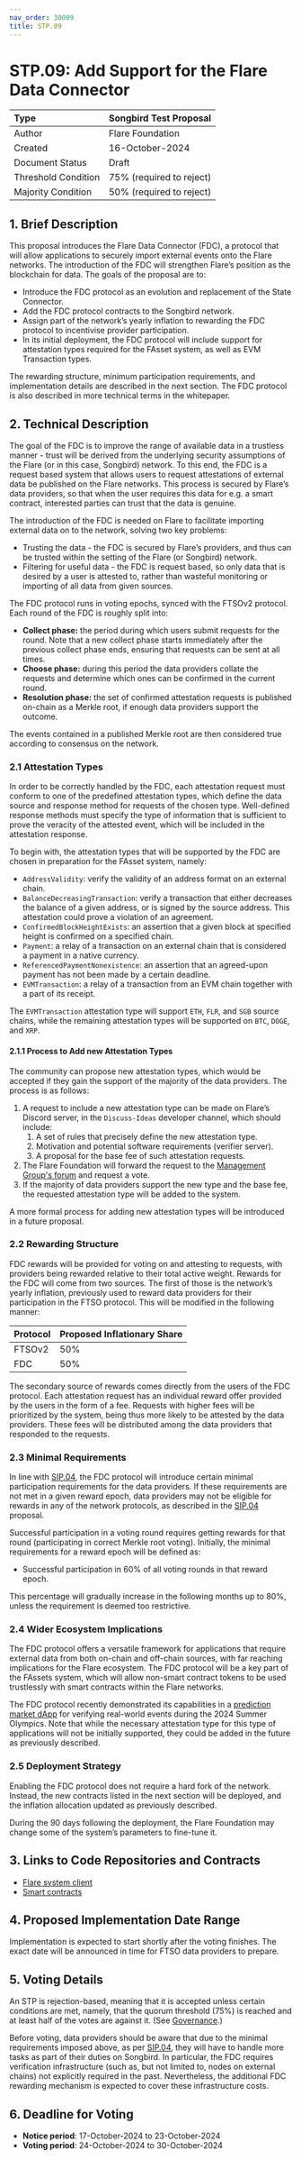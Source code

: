 ```yaml
---
nav_order: 30009
title: STP.09
---
```


# STP.09: Add Support for the Flare Data Connector

| Type                | Songbird Test Proposal                      |
| :------------------ | :------------------------------------------ |
| Author              | Flare Foundation                            |
| Created             | 16-October-2024                             |
| Document Status     | Draft                                       |
| Threshold Condition | 75% (required to reject)		    |
| Majority Condition  | 50% (required to reject) 		    |


## 1. Brief Description

This proposal introduces the Flare Data Connector (FDC), a protocol that will allow applications to securely import external events onto the Flare networks.
The introduction of the FDC will strengthen Flare’s position as the blockchain for data.
The goals of the proposal are to:

* Introduce the FDC protocol as an evolution and replacement of the State Connector.
* Add the FDC protocol contracts to the Songbird network.
* Assign part of the network’s yearly inflation to rewarding the FDC protocol to incentivise provider participation.
* In its initial deployment, the FDC protocol will include support for attestation types required for the FAsset system, as well as EVM Transaction types.

The rewarding structure, minimum participation requirements, and implementation details are described in the next section.
The FDC protocol is also described in more technical terms in the whitepaper.

## 2. Technical Description

The goal of the FDC is to improve the range of available data in a trustless manner - trust will be derived from the underlying security assumptions of the Flare (or in this case, Songbird) network.
To this end, the FDC is a request based system that allows users to request attestations of external data be published on the Flare networks.
This process is secured by Flare’s data providers, so that when the user requires this data for e.g. a smart contract, interested parties can trust that the data is genuine. 

The introduction of the FDC is needed on Flare to facilitate importing external data on to the network, solving two key problems:

* Trusting the data - the FDC is secured by Flare’s providers, and thus can be trusted within the setting of the Flare (or Songbird) network.
* Filtering for useful data - the FDC is request based, so only data that is desired by a user is attested to, rather than wasteful monitoring or importing of all data from given sources.

The FDC protocol runs in voting epochs, synced with the FTSOv2 protocol.
Each round of the FDC is roughly split into:

* **Collect phase:** the period during which users submit requests for the round.
Note that a new collect phase starts immediately after the previous collect phase ends, ensuring that requests can be sent at all times.
* **Choose phase:** during this period the data providers collate the requests and determine which  ones can be confirmed in the current round. 
* **Resolution phase:** the set of confirmed attestation requests is published on-chain as a Merkle root, if enough data providers support the outcome.

The events contained in a published Merkle root are then considered true according to consensus on the network.

### 2.1 Attestation Types

In order to be correctly handled by the FDC, each attestation request must conform to one of the predefined attestation types, which define the data source and response method for requests of the chosen type.
Well-defined response methods must specify the type of information that is sufficient to prove the veracity of the attested event, which will be included in the attestation response. 


To begin with, the attestation types that will be supported by the FDC are chosen in preparation for the FAsset system, namely:

* `AddressValidity`: verify the validity of an address format on an external chain.
* `BalanceDecreasingTransaction`: verify a transaction that either decreases the balance of a given address, or is signed by the source address. 
This attestation could prove a violation of an agreement.
* `ConfirmedBlockHeightExists`: an assertion that a given block at specified height is confirmed on a specified chain.
* `Payment`: a relay of a transaction on an external chain that is considered a payment in a native currency.
* `ReferencedPaymentNonexistence`: an assertion that an agreed-upon payment has not been made by a certain deadline.
* `EVMTransaction`: a relay of a transaction from an EVM chain together with a part of its receipt.

The `EVMTransaction` attestation type will support `ETH`, `FLR`, and `SGB` source chains, while the remaining attestation types will be supported on `BTC`, `DOGE`, and `XRP`. 


#### 2.1.1 Process to Add new Attestation Types


The community can propose new attestation types, which would be accepted if they gain the support of the majority of the data providers.
The process is as follows:

1. A request to include a new attestation type can be made on Flare’s Discord server, in the `Discuss-Ideas` developer channel, which should include:
    1. A set of rules that precisely define the new attestation type.
    2. Motivation and potential software requirements (verifier server).
    3. A proposal for the base fee of such attestation requests. 
2. The Flare Foundation will forward the request to the [Management Group's forum](./STP_3.md#3-link-to-code-repository) and request a vote.
3. If the majority of data providers support the new type and the base fee, the requested attestation type will be added to the system.

A more formal process for adding new attestation types will be introduced in a future proposal.

### 2.2 Rewarding Structure

FDC rewards will be provided for voting on and attesting to requests, with providers being rewarded relative to their total active weight.
Rewards for the FDC will come from two sources. 
The first of those is the network’s yearly inflation, previously used to reward data providers for their participation in the FTSO protocol. 
This will be modified in the following manner:

| Protocol          		 | Proposed Inflationary Share    |
| :----------------------------- | :----------------------------- |
| FTSOv2       			 | 50%         		          |
| FDC 				 | 50%				  |

The secondary source of rewards comes directly from the users of the FDC protocol.
Each attestation request has an individual reward offer provided by the users in the form of a fee.
Requests with higher fees will be prioritized by the system, being thus more likely to be attested by the data providers.
These fees will be distributed among the data providers that responded to the requests.

### 2.3 Minimal Requirements

In line with [SIP.04](../SIP/SIP_4.md), the FDC protocol will introduce certain minimal participation requirements for the data providers.
If these requirements are not met in a given reward epoch, data providers may not be eligible for rewards in any of the network protocols, as described in the [SIP.04](../SIP/SIP_4.md) proposal.

Successful participation in a voting round requires getting rewards for that round (participating in correct Merkle root voting).
Initially, the minimal requirements for a reward epoch will be defined as:

* Successful participation in 60% of all voting rounds in that reward epoch.

This percentage will gradually increase in the following months up to 80%, unless the requirement is deemed too restrictive.


### 2.4 Wider Ecosystem Implications

The FDC protocol offers a versatile framework for applications that require external data from both on-chain and off-chain sources, with far reaching implications for the Flare ecosystem.
The FDC protocol will be a key part of the FAssets system, which will allow non-smart contract tokens to be used trustlessly with smart contracts within the Flare networks.

The FDC protocol recently demonstrated its capabilities in a [prediction market dApp](https://oipredict.xyz/about/) for verifying real-world events during the 2024 Summer Olympics.
Note that while the necessary attestation type for this type of applications will not be initially supported, they could be added in the future as previously described.


### 2.5 Deployment Strategy

Enabling the FDC protocol does not require a hard fork of the network.
Instead, the new contracts listed in the next section will be deployed, and the inflation allocation updated as previously described.

During the 90 days following the deployment, the Flare Foundation may change some of the system’s parameters to fine-tune it.


## 3. Links to Code Repositories and Contracts

* [Flare system client](https://github.com/flare-foundation/flare-system-client)
* [Smart contracts](https://github.com/flare-foundation/flare-smart-contracts-v2)


## 4. Proposed Implementation Date Range

Implementation is expected to start shortly after the voting finishes.
The exact date will be announced in time for FTSO data providers to prepare.


## 5. Voting Details

An STP is rejection-based, meaning that it is accepted unless certain conditions are met, namely, that the quorum threshold (75%) is reached and at least half of the votes are against it. (See [Governance](https://docs.flare.network/tech/governance/#stps).)

Before voting, data providers should be aware that due to the minimal requirements imposed above, as per [SIP.04](../SIP/SIP_4.md), they will have to handle more tasks as part of their duties on Songbird.
In particular, the FDC requires verification infrastructure (such as, but not limited to, nodes on external chains) not explicitly required in the past.
Nevertheless, the additional FDC rewarding mechanism is expected to cover these infrastructure costs.


## 6. Deadline for Voting

* **Notice period**: 17-October-2024 to 23-October-2024
* **Voting period**: 24-October-2024 to 30-October-2024
